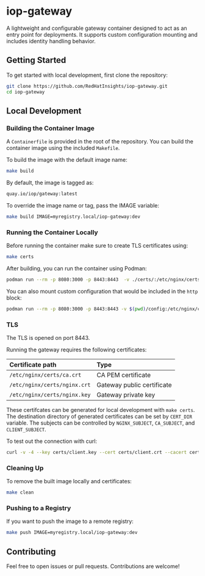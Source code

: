 # iop-gateway

A lightweight and configurable gateway container designed to act as an entry point for deployments. It supports custom configuration mounting and includes identity handling behavior.

## Getting Started

To get started with local development, first clone the repository:

```bash
git clone https://github.com/RedHatInsights/iop-gateway.git
cd iop-gateway
```

## Local Development

### Building the Container Image

A `Containerfile` is provided in the root of the repository. You can build the container image using the included `Makefile`.

To build the image with the default image name:

```bash
make build
```
By default, the image is tagged as:

```bash
quay.io/iop/gateway:latest
```

To override the image name or tag, pass the IMAGE variable:

```bash
make build IMAGE=myregistry.local/iop-gateway:dev
```

### Running the Container Locally

Before running the container make sure to create TLS certificates using:
```bash
make certs
```

After building, you can run the container using Podman:

```bash
podman run --rm -p 8080:3000 -p 8443:8443  -v ./certs/:/etc/nginx/certs:Z myregistry.local/iop-gateway:dev
```

You can also mount custom configuration that would be included in the `http` block:

```bash
podman run --rm -p 8080:3000 -p 8443:8443 -v $(pwd)/config:/etc/nginx/conf.d/:Z myregistry.local/iop-gateway:dev
```

### TLS

The TLS is opened on port 8443.

Running the gateway requires the following certificates:

| Certificate path             | Type                       |
| :--------------------------- | :------------------------- |
| `/etc/nginx/certs/ca.crt`    | CA PEM certificate         |
| `/etc/nginx/certs/nginx.crt` | Gateway public certificate |
| `/etc/nginx/certs/nginx.key` | Gateway private key        |

These certifcates can be generated for local development with `make certs`.
The destination directory of generated certificates can be set by `CERT_DIR` variable.
The subjects can be controlled by `NGINX_SUBJECT`, `CA_SUBJECT`, and `CLIENT_SUBJECT`.

To test out the connection with curl:
```bash
curl -v -4 --key certs/client.key --cert certs/client.crt --cacert certs/ca.crt https://localhost:8443
```


### Cleaning Up
To remove the built image locally and certificates:

```bash
make clean
```

### Pushing to a Registry
If you want to push the image to a remote registry:

```bash
make push IMAGE=myregistry.local/iop-gateway:dev
```

## Contributing
Feel free to open issues or pull requests. Contributions are welcome!
